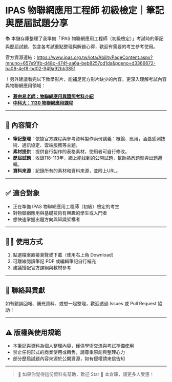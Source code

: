 # IPAS 物聯網應用工程師 初級檢定｜筆記與歷屆試題分享

📚 本儲存庫整理了我準備「IPAS 物聯網應用工程師（初級檢定）」考試時的筆記與歷屆試題，包含各考試重點整理與解題心得，歡迎有需要的考生參考使用。

官方資源連結：https://www.ipas.org.tw/iota/AbilityPageContent.aspx?mnuno=657e91fb-d48c-474f-aa6a-beb8257cd1da&pgeno=d3366672-ba08-4ef8-bd02-949a92bb3851

！另外建議看完以下教學影片，能補足官方影片缺少的內容，更深入理解考試內容與物聯網應用領域：

-  **[蔡宗易老師：物聯網應用與證照考科介紹](https://www.youtube.com/watch?v=CtYYvdJv-9A&list=PLNt6y6xiZPqfJuGL0noeI1qHz8XAxsob3&index=1)**  
-  **[中科大：1130 物聯網應用課程](https://www.youtube.com/watch?v=2BFYRc8b5AU)**  

---

## 📌 內容簡介

- **筆記整理**：依據官方課程與參考資料製作兩份講義：概論、應用，涵蓋感測技術、通訊協定、雲端服務等主題。
- **素材提供**：提供自行製作的表格素材，使用者可自行修改。
- **歷屆試題**：收錄118-113年，網上能找到的公開試題，幫助熟悉題型與出題邏輯。
- **資料來源**：紀錄所有的素材和資料來源，並附上URL。

---

## ✅ 適合對象

- 正在準備 IPAS 物聯網應用工程師（初級）檢定的考生
- 對物聯網應用與基礎技術有興趣的學生或入門者
- 想快速掌握出題方向與知識架構者

---

## 🙋‍♀️ 使用方式

1. 點選檔案直接瀏覽或下載（使用右上角 Download）
2. 可離線閱讀筆記 PDF 或編輯筆記自行補充
3. 建議搭配官方課綱與教材參考

---

## 📮 聯絡與貢獻

如有錯誤回報、補充資料、或想一起整理，歡迎透過 Issues 或 Pull Request 協助！

---

## ⚠️ 版權與使用規範

- 本筆記與資料為個人整理內容，僅供學術交流與考試準備使用
- 禁止任何形式的商業使用或轉售，請尊重原創與整理心力
- 部分歷屆試題內容來源於公開資源，如有侵權請來信告知

---

> 📌 如果你覺得這份資料有幫助，歡迎 Star 🌟 本倉庫，讓更多人受惠！



